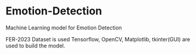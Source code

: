 # Emotion-Detection
Machine Learning model for Emotion Detection 

FER-2023 Dataset is used
Tensorflow, OpenCV, Matplotlib, tkinter(GUI) are used to build the model.
